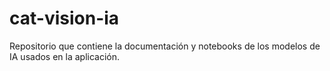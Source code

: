 # cat-vision-ia
Repositorio que contiene la documentación y notebooks de los modelos de IA usados en la aplicación.
